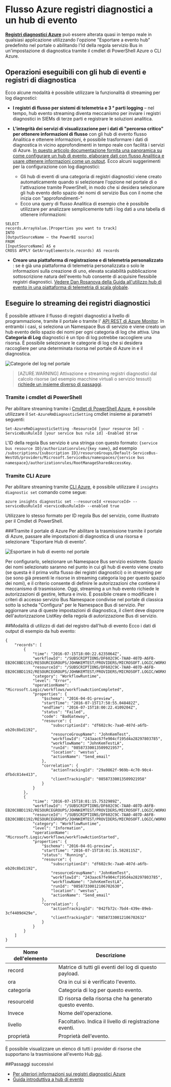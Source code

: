 <properties
    pageTitle="Flusso Azure registri diagnostici a un evento hub | Microsoft Azure"
    description="Informazioni su come trasmettere Azure registri diagnostici a un hub di evento."
    authors="johnkemnetz"
    manager="rboucher"
    editor=""
    services="monitoring-and-diagnostics"
    documentationCenter="monitoring-and-diagnostics"/>

<tags
    ms.service="monitoring-and-diagnostics"
    ms.workload="na"
    ms.tgt_pltfrm="na"
    ms.devlang="na"
    ms.topic="article"
    ms.date="08/08/2016"
    ms.author="johnkem"/>

# <a name="stream-azure-diagnostic-logs-to-event-hubs"></a>Flusso Azure registri diagnostici a un hub di evento

**[Registri diagnostici Azure](monitoring-overview-of-diagnostic-logs.md)** può essere alterata quasi in tempo reale in qualsiasi applicazione utilizzando l'opzione "Esportare a evento hub" predefinito nel portale o abilitando l'Id della regola servizio Bus in un'impostazione di diagnostica tramite il cmdlet di PowerShell Azure o CLI Azure.

## <a name="what-you-can-do-with-diagnostics-logs-and-event-hubs"></a>Operazioni eseguibili con gli hub di eventi e registri di diagnostica
Ecco alcune modalità è possibile utilizzare la funzionalità di streaming per log diagnostici:

- **I registri di flusso per sistemi di telemetria e 3 ° parti logging** – nel tempo, hub evento streaming diventa meccanismo per inviare i registri diagnostici in SIEMs di terze parti e registrare le soluzioni analitica.

- **L'integrità dei servizi di visualizzazione per i dati di "percorso critico" per ottenere informazioni di flusso** con gli hub di evento flusso Analitica e ottenere informazioni, è possibile trasformare i dati di diagnostica in vicino approfondimenti in tempo reale con facilità i servizi di Azure. [In questo articolo documentazione fornita una panoramica su come configurare un hub di evento, elaborare dati con flusso Analitica e usare ottenere informazioni come un output](../stream-analytics/stream-analytics-power-bi-dashboard.md). Ecco alcuni suggerimenti per la configurazione con log diagnostici:
    - Gli hub di eventi di una categoria di registri diagnostici viene creato automaticamente quando si selezionare l'opzione nel portale di o l'attivazione tramite PowerShell, in modo che si desidera selezionare gli hub evento dello spazio dei nomi di servizio Bus con il nome che inizia con "approfondimenti-"
    - Ecco una query di flusso Analitica di esempio che è possibile utilizzare per analizzare semplicemente tutti i log dati a una tabella di ottenere informazioni:

```
SELECT
records.ArrayValue.[Properties you want to track]
INTO
[OutputSourceName – the PowerBI source]
FROM
[InputSourceName] AS e
CROSS APPLY GetArrayElements(e.records) AS records
```

- **Creare una piattaforma di registrazione e di telemetria personalizzato** : se è già una piattaforma di telemetria personalizzata o solo le informazioni sulla creazione di uno, elevata scalabilità pubblicazione sottoscrizione natura dell'evento hub consente di acquisire flessibile registri diagnostici. [Vedere Dan Rosanova della Guida all'utilizzo hub di evento in una piattaforma di telemetria di scala globale](https://azure.microsoft.com/documentation/videos/build-2015-designing-and-sizing-a-global-scale-telemetry-platform-on-azure-event-Hubs/).

## <a name="enable-streaming-of-diagnostic-logs"></a>Eseguire lo streaming dei registri diagnostici
È possibile attivare il flusso di registri diagnostici a livello di programmazione, tramite il portale o tramite l' [API REST di Azure Monitor](https://msdn.microsoft.com/library/azure/dn931943.aspx). In entrambi i casi, si seleziona un Namespace Bus di servizio e viene creato un hub evento dello spazio dei nomi per ogni categoria di log che attiva. Una **Categoria di Log** diagnostici è un tipo di log potrebbe raccogliere una risorsa. È possibile selezionare le categorie di log che si desidera raccogliere per una determinata risorsa nel portale di Azure in e il diagnostica.

![Categorie del log nel portale](./media/monitoring-stream-diagnostic-logs-to-event-hubs/log-categories.png)

> [AZURE.WARNING] Attivazione e streaming registri diagnostici dal calcolo risorse (ad esempio macchine virtuali o servizio tessuti) [richiede un insieme diverso di passaggi](../event-hubs/event-hubs-streaming-azure-diags-data.md).

### <a name="via-powershell-cmdlets"></a>Tramite i cmdlet di PowerShell
Per abilitare streaming tramite i [Cmdlet di PowerShell Azure](insights-powershell-samples.md), è possibile utilizzare il `Set-AzureRmDiagnosticSetting` cmdlet insieme ai parametri seguenti:

```
Set-AzureRmDiagnosticSetting -ResourceId [your resource Id] -ServiceBusRuleId [your service bus rule id] -Enabled $true
```

L'ID della regola Bus servizio è una stringa con questo formato: `{service bus resource ID}/authorizationrules/{key name}`, ad esempio `/subscriptions/{subscription ID}/resourceGroups/Default-ServiceBus-WestUS/providers/Microsoft.ServiceBus/namespaces/{service bus namespace}/authorizationrules/RootManageSharedAccessKey`.


### <a name="via-azure-cli"></a>Tramite CLI Azure
Per abilitare streaming tramite [CLI Azure](insights-cli-samples.md), è possibile utilizzare il `insights diagnostic set` comando come segue:

```
azure insights diagnostic set --resourceId <resourceId> --serviceBusRuleId <serviceBusRuleId> --enabled true
```

Utilizzare lo stesso formato per ID regola Bus del servizio, come illustrato per il Cmdlet di PowerShell.

###<a name="via-azure-portal"></a>Tramite il portale di Azure
Per abilitare la trasmissione tramite il portale di Azure, passare alle impostazioni di diagnostica di una risorsa e selezionare "Esportare Hub di evento".

![Esportare in hub di evento nel portale](./media/monitoring-stream-diagnostic-logs-to-event-hubs/portal-export.png)

Per configurarlo, selezionare un Namespace Bus servizio esistente. Spazio dei nomi selezionato saranno nel punto in cui gli hub di evento viene creato (se questa è il prima volta flusso dei registri diagnostici) o in streaming per (se sono già presenti le risorse in streaming categoria log per questo spazio dei nomi), e il criterio consente di definire le autorizzazioni che contiene il meccanismo di trasmissione. Oggi, streaming a un hub evento richiede le autorizzazioni di gestire, lettura e invio. È possibile creare o modificare i criteri di accesso servizio Bus Namespace condivise nel portale di classica sotto la scheda "Configura" per le Namespace Bus di servizio. Per aggiornare una di queste impostazioni di diagnostica, il client deve disporre dell'autorizzazione ListKey della regola di autorizzazione Bus di servizio.

##<a name="how-do-i-consume-the-log-data-from-event-hubs"></a>Modalità di utilizzo di dati del registro dall'hub di evento
Ecco i dati di output di esempio da hub evento:

```
{
    "records": [
        {
            "time": "2016-07-15T18:00:22.6235064Z",
            "workflowId": "/SUBSCRIPTIONS/DF602C9C-7AA0-407D-A6FB-EB20C8BD1192/RESOURCEGROUPS/JOHNKEMTEST/PROVIDERS/MICROSOFT.LOGIC/WORKFLOWS/JOHNKEMTESTLA",
            "resourceId": "/SUBSCRIPTIONS/DF602C9C-7AA0-407D-A6FB-EB20C8BD1192/RESOURCEGROUPS/JOHNKEMTEST/PROVIDERS/MICROSOFT.LOGIC/WORKFLOWS/JOHNKEMTESTLA/RUNS/08587330013509921957/ACTIONS/SEND_EMAIL",
            "category": "WorkflowRuntime",
            "level": "Error",
            "operationName": "Microsoft.Logic/workflows/workflowActionCompleted",
            "properties": {
                "$schema": "2016-04-01-preview",
                "startTime": "2016-07-15T17:58:55.048482Z",
                "endTime": "2016-07-15T18:00:22.4109204Z",
                "status": "Failed",
                "code": "BadGateway",
                "resource": {
                    "subscriptionId": "df602c9c-7aa0-407d-a6fb-eb20c8bd1192",
                    "resourceGroupName": "JohnKemTest",
                    "workflowId": "243aac67fe904cf195d4a28297803785",
                    "workflowName": "JohnKemTestLA",
                    "runId": "08587330013509921957",
                    "location": "westus",
                    "actionName": "Send_email"
                },
                "correlation": {
                    "actionTrackingId": "29a9862f-969b-4c70-90c4-dfbdc814e413",
                    "clientTrackingId": "08587330013509921958"
                }
            }
        },
        {
            "time": "2016-07-15T18:01:15.7532989Z",
            "workflowId": "/SUBSCRIPTIONS/DF602C9C-7AA0-407D-A6FB-EB20C8BD1192/RESOURCEGROUPS/JOHNKEMTEST/PROVIDERS/MICROSOFT.LOGIC/WORKFLOWS/JOHNKEMTESTLA",
            "resourceId": "/SUBSCRIPTIONS/DF602C9C-7AA0-407D-A6FB-EB20C8BD1192/RESOURCEGROUPS/JOHNKEMTEST/PROVIDERS/MICROSOFT.LOGIC/WORKFLOWS/JOHNKEMTESTLA/RUNS/08587330012106702630/ACTIONS/SEND_EMAIL",
            "category": "WorkflowRuntime",
            "level": "Information",
            "operationName": "Microsoft.Logic/workflows/workflowActionStarted",
            "properties": {
                "$schema": "2016-04-01-preview",
                "startTime": "2016-07-15T18:01:15.5828115Z",
                "status": "Running",
                "resource": {
                    "subscriptionId": "df602c9c-7aa0-407d-a6fb-eb20c8bd1192",
                    "resourceGroupName": "JohnKemTest",
                    "workflowId": "243aac67fe904cf195d4a28297803785",
                    "workflowName": "JohnKemTestLA",
                    "runId": "08587330012106702630",
                    "location": "westus",
                    "actionName": "Send_email"
                },
                "correlation": {
                    "actionTrackingId": "042fb72c-7bd4-439e-89eb-3cf4409d429e",
                    "clientTrackingId": "08587330012106702632"
                }
            }
        }
    ]
}
```

| Nome dell'elemento | Descrizione                                            |
|--------------|--------------------------------------------------------|
|record       | Matrice di tutti gli eventi del log di questo payload.            |
|ora          | Ora in cui si è verificato l'evento.                      |
|categoria      | Categoria di log per questo evento.                           |
|resourceId    | ID risorsa della risorsa che ha generato questo evento. |
|Invece | Nome dell'operazione.                                 |
|livello         | Facoltativo. Indica il livello di registrazione eventi.               |
|proprietà    | Proprietà dell'evento.                               |


È possibile visualizzare un elenco di tutti i provider di risorse che supportano la trasmissione all'evento Hub [qui](monitoring-overview-of-diagnostic-logs.md).

##<a name="next-steps"></a>Passaggi successivi
- [Per ulteriori informazioni sui registri diagnostici Azure](monitoring-overview-of-diagnostic-logs.md)
- [Guida introduttiva a hub di evento](../event-hubs/event-hubs-csharp-ephcs-getstarted.md)
